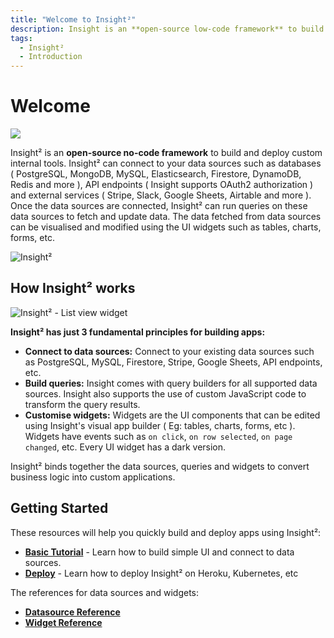 ```yaml
---
title: "Welcome to Insight²"
description: Insight is an **open-source low-code framework** to build and deploy custom internal tools. Insight can connect to your data sources such as databases ( PostgreSQL, MongoDB, MySQL, Elasticsearch, Firestore, DynamoDB, Redis and more ), API endpoints ( Insight supports OAuth2 authorization ) and external services ( Stripe, Slack, Google Sheets, Airtable and more ). Once the data sources are connected, Insight can run queries on these data sources to fetch and update data. The data fetched from data sources can be visualised and modified using the UI widgets such as tables, charts, forms, etc.
tags:
  - Insight²
  - Introduction
---
```


# Welcome

![](/_images/insight2/Logo_IN².png)

Insight² is an **open-source no-code framework** to build and deploy custom internal tools. Insight² can connect to your data sources such as databases ( PostgreSQL, MongoDB, MySQL, Elasticsearch, Firestore, DynamoDB, Redis and more ), API endpoints ( Insight supports OAuth2 authorization ) and external services ( Stripe, Slack, Google Sheets, Airtable and more ). Once the data sources are connected, Insight² can run queries on these data sources to fetch and update data. The data fetched from data sources can be visualised and modified using the UI widgets such as tables, charts, forms, etc.



![Insight²](/_images/insight2/IN²_Demo.png)



## How Insight² works



![Insight² - List view widget](/_images/insight2/introduction/how-it-works.png)





**Insight² has just 3 fundamental principles for building apps:**

- **Connect to data sources:** Connect to your existing data sources such as PostgreSQL, MySQL, Firestore, Stripe, Google Sheets, API endpoints, etc.
- **Build queries:** Insight comes with query builders for all supported data sources. Insight also supports the use of custom JavaScript code to transform the query results.
- **Customise widgets:** Widgets are the UI components that can be edited using Insight's visual app builder ( Eg: tables, charts, forms, etc ). Widgets have events such as `on click`, `on row selected`, `on page changed`, etc. Every UI widget has a dark version.

Insight² binds together the data sources, queries and widgets to convert business logic into custom applications.
## Getting Started

These resources will help you quickly build and deploy apps using Insight²:

- **[Basic Tutorial](/insight2/tutorial/creating-app/)** - Learn how to build simple UI and connect to data sources.
- **[Deploy](/docs/setup/)** - Learn how to deploy Insight² on Heroku, Kubernetes, etc

The references for data sources and widgets:

- **[Datasource Reference](/insight2/data-sources/)**
- **[Widget Reference](/insight2/widgets/)**
